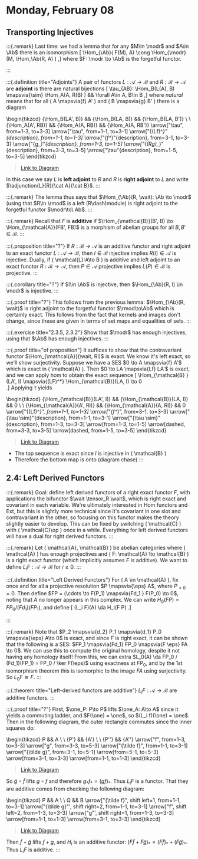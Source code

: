 # Monday, February 08

## Transporting Injectives

:::{.remark}
Last time: we had a lemma that for any $M\in \modr$ and $A\in \Ab$ there is an isomorphism
\[
\Hom_{\Ab}( F(M), A) \cong \Hom_{\modr}(M, \Hom_\Ab(R, A) )
,\]
where $F: \modr \to \Ab$ is the forgetful functor.

:::

:::{.definition title="Adjoints"}
A pair of functors $L: \mathcal{A} \to \mathcal{B}$ and $R: \mathcal{B} \to \mathcal{A}$ are **adjoint** is there are natural bijections
\[
\tau_{AB}: \Hom_B(L(A), B) \mapsvia{\sim} \Hom_A(A, R(B) ) && \forall A\in A, B\in B
,\]
where *natural* means that for all \( A \mapsvia{f} A' \) and \( B \mapsvia{g} B' \) there is a diagram

\begin{tikzcd}
	{\Hom_B(LA', B)} && {\Hom_B(LA, B)} && {\Hom_B(LA, B')} \\
	\\
	{\Hom_A(A', RB)} && {\Hom_A(A, RB)} && {\Hom_A(A, RB')}
	\arrow["\tau", from=1-3, to=3-3]
	\arrow["\tau", from=1-1, to=3-1]
	\arrow["{(Lf)^*}"{description}, from=1-1, to=1-3]
	\arrow["{f^*}"{description}, from=3-1, to=3-3]
	\arrow["{g_*}"{description}, from=1-3, to=1-5]
	\arrow["{(Rg)_*}"{description}, from=3-3, to=3-5]
	\arrow["\tau"{description}, from=1-5, to=3-5]
\end{tikzcd}

> [Link to Diagram](https://q.uiver.app/?q=WzAsNixbMCwwLCJcXEhvbV9CKExBJywgQikiXSxbMCwyLCJcXEhvbV9BKEEnLCBSQikiXSxbMiwwLCJcXEhvbV9CKExBLCBCKSJdLFsyLDIsIlxcSG9tX0EoQSwgUkIpIl0sWzQsMCwiXFxIb21fQihMQSwgQicpIl0sWzQsMiwiXFxIb21fQShBLCBSQicpIl0sWzIsMywiXFx0YXUiXSxbMCwxLCJcXHRhdSJdLFswLDIsIihMZileKiIsMV0sWzEsMywiZl4qIiwxXSxbMiw0LCJnXyoiLDFdLFszLDUsIihSZylfKiIsMV0sWzQsNSwiXFx0YXUiLDFdXQ==)

In this case we say $L$ is **left adjoint** to $R$ and $R$ is **right adjoint** to $L$ and write $\adjunction{L}{R}{\cat A}{\cat B}$.
:::

:::{.remark}
The lemma thus says that $\Hom_{\Ab}(R, \wait): \Ab \to \modr$ (using that $R\in \rmod$ is a left \(R\dash\)module) is right adjoint to the forgetful functor $\modr\to\ Ab$.
:::

:::{.remark}
Recall that $F$ is **additive** if $\Hom_{\mathcal{B}}(B', B) \to \Hom_{\mathcal{A}}(FB', FB)$ is a morphism of abelian groups for all $B, B' \in \mathcal{B}$.
:::

:::{.proposition title="?"}
If $R: \mathcal{B} \to \mathcal{A}$ is an additive functor and right adjoint to an exact functor $L: \mathcal{A} \to \mathcal{B}$, then $I\in \mathcal{B}$ injective implies $R(I)\in \mathcal{A}$ is injective.
Dually, if \( \mathcal{L}:A\to B  \) is additive and left adjoint to an exact functor $R: \mathcal{B} \to \mathcal{A}$, then $P\in \mathcal{A}$ projective implies $L(P) \in \mathcal{B}$ is projective.
:::

:::{.corollary title="?"}
If $I\in \Ab$ is injective, then $\Hom_{\Ab}(R, I) \in \modr$ is injective.
:::

:::{.proof title="?"}
This follows from the previous lemma: $\Hom_{\Ab}(R, \wait)$ is right adjoint to the forgetful functor $\rmod\to\Ab$ which is certainly exact.
This follows from the fact that kernels and images don't change, since these are given in terms of set maps and equalities of sets.
:::

:::{.exercise title="2.3.5, 2.3.2"}
Show that $\modr$ has enough injectives, using that $\Ab$ has enough injectives.
:::

:::{.proof title="of proposition"}
It suffices to show that the contravariant functor $\Hom_{\mathcal{A}}(\wait, RI)$ is exact.
We know it's left exact, so we'll show surjectivity.
Suppose we have a SES $0 \to A \mapsvia{f} A'$ which is exact in \( \mathcal{A} \).
Then $0 \to LA \mapsvia{Lf} LA'$ is exact, and we can apply hom to obtain the exact sequence
\[
\Hom_{\mathcal{B} }(LA', I) \mapsvia{(LF)^*} \Hom_{\mathcal{B}}(LA, I) \to 0  
.\]
Applying $\tau$ yields


\begin{tikzcd}
	{\Hom_{\mathcal{B}}(LA', I)} && {\Hom_{\mathcal{B}}(LA, I)} && 0 \\
	\\
	{\Hom_{\mathcal{A}}(A', RI)} && {\Hom_{\mathcal{A}}(A, RI)} && 0
	\arrow["{(Lf)^*}", from=1-1, to=1-3]
	\arrow["{f^*}", from=3-1, to=3-3]
	\arrow["{\tau \sim}"{description}, from=1-1, to=3-1]
	\arrow["{\tau \sim}"{description}, from=1-3, to=3-3]
	\arrow[from=1-3, to=1-5]
	\arrow[dashed, from=3-3, to=3-5]
	\arrow[dashed, from=1-5, to=3-5]
\end{tikzcd}

> [Link to Diagram](https://q.uiver.app/?q=WzAsNixbMCwwLCJcXEhvbV97XFxtYXRoY2Fse0J9fShMQScsIEkpIl0sWzIsMCwiXFxIb21fe1xcbWF0aGNhbHtCfX0oTEEsIEkpIl0sWzQsMCwiMCJdLFswLDIsIlxcSG9tX3tcXG1hdGhjYWx7QX19KEEnLCBSSSkiXSxbMiwyLCJcXEhvbV97XFxtYXRoY2Fse0F9fShBLCBSSSkiXSxbNCwyLCIwIl0sWzAsMSwiKExmKV4qIl0sWzMsNCwiZl4qIl0sWzAsMywiXFx0YXUgXFxzaW0iLDFdLFsxLDQsIlxcdGF1IFxcc2ltIiwxXSxbMSwyXSxbNCw1LCIiLDEseyJzdHlsZSI6eyJib2R5Ijp7Im5hbWUiOiJkYXNoZWQifX19XSxbMiw1LCIiLDEseyJzdHlsZSI6eyJib2R5Ijp7Im5hbWUiOiJkYXNoZWQifX19XV0=)

- The top sequence is exact since $I$ is injective in \( \mathcal{B}  \) 
- Therefore the bottom map is onto (diagram chase)
:::

## 2.4: Left Derived Functors

:::{.remark}
Goal: define left derived functors of a right exact functor $F$, with applications the bifunctor $\wait \tensor_R \wait$, which is right exact and covariant in each variable.
We're ultimately interested in Hom functors and Ext, but this is slightly more technical since it's covariant in one slot and contravariant in the other, so focusing on this functor makes the theory slightly easier to develop.
This can be fixed by switching \( \mathcal{C}  \) with \( \mathcal{C}\op  \) once in a while.
Everything for left derived functors will have a dual for right derived functors.
:::

:::{.remark}
Let \( \mathcal{A}, \mathcal{B}   \) be abelian categories where \( \mathcal{A}  \) has enough projectives and \( F: \mathcal{A} \to \mathcal{B}   \) is a right exact functor (which implicitly assumes $F$ is additive).
We want to define $L_i F: \mathcal{A} \to \mathcal{B}$ for $i\geq 0$. 
:::

:::{.definition title="Left Derived Functors"}
For \( A \in \mathcal{A}  \), fix once and for all a projective resolution $P \mapsvia{\eps} A$, where $P_{<0} = 0$.
Then define $FP = (\cdots \to F(P_1) \mapsvia{Fd_1 } F(P_0) \to 0$, noting that $A$ no longer appears in this complex.
We can write $H_0(FP) = FP_0 / (Fd_1)(FP_1)$, and define
\[
(L_i F)(A) \da H_i(F P)
.\]

:::

:::{.remark}
Note that $P_2 \mapsvia{d_2} P_1 \mapsvia{d_1} P_0 \mapsvia{\eps} A\to 0$ is exact, and since $F$ is right exact, it can be shown that the following is a SES: $FP_1 \mapsvia{Fd_1} FP_0 \mapsvia{F \eps} FA \to 0$.
We can use this to compute the original homology, despite it not having any homology itself!
From this, we can extra $L_0(A) \da FP_0 / (Fd_1)(FP_1) = FP_0 / \ker F(\eps)$ using exactness at $FP_0$, and by the 1st isomorphism theorem this is isomorphic to the image $FA$ using surjectivity.
So $L_0 F \cong F$.
:::

:::{.theorem title="Left-derived functors are additive"}
$L_i F: \mathcal{A} \to \mathcal{B}$ are additive functors. 
:::

:::{.proof title="?"}
First, $\one_P: P\to P$ lifts $\one_A: A\to A$ since it yields a commuting ladder, and $F(\one) = \one$, so $(L_i f)(\one) = \one$.
Then in the following diagram, the outer rectangle commutes since the inner squares do:


\begin{tikzcd}
	P && A \\
	\\
	{P'} && {A'} \\
	\\
	{P''} && {A''}
	\arrow["f", from=1-3, to=3-3]
	\arrow["g", from=3-3, to=5-3]
	\arrow["{\tilde f}", from=1-1, to=3-1]
	\arrow["{\tilde g}", from=3-1, to=5-1]
	\arrow[from=5-1, to=5-3]
	\arrow[from=3-1, to=3-3]
	\arrow[from=1-1, to=1-3]
\end{tikzcd}

> [Link to Diagram](https://q.uiver.app/?q=WzAsNixbMiwwLCJBIl0sWzIsMiwiQSciXSxbMiw0LCJBJyciXSxbMCwwLCJQIl0sWzAsMiwiUCciXSxbMCw0LCJQJyciXSxbMCwxLCJmIl0sWzEsMiwiZyJdLFszLDQsIlxcdGlsZGUgZiJdLFs0LDUsIlxcdGlsZGUgZyJdLFs1LDJdLFs0LDFdLFszLDBdXQ==)

So $\tilde g \circ \tilde f$ lifts $g \circ f$ and therefore $g_* f_* = (gf)_*$.
Thus $L_i F$ is a functor.
That they are additive comes from checking the following diagram:


\begin{tikzcd}
	P && A \\
	\\
	Q && B
	\arrow["{\tilde f}", shift left=1, from=1-1, to=3-1]
	\arrow["{\tilde g}"', shift right=2, from=1-1, to=3-1]
	\arrow["f", shift left=2, from=1-3, to=3-3]
	\arrow["g"', shift right=1, from=1-3, to=3-3]
	\arrow[from=1-1, to=1-3]
	\arrow[from=3-1, to=3-3]
\end{tikzcd}

> [Link to Diagram](https://q.uiver.app/?q=WzAsNCxbMCwwLCJQIl0sWzIsMCwiQSJdLFswLDIsIlEiXSxbMiwyLCJCIl0sWzAsMiwiXFx0aWxkZSBmIiwwLHsib2Zmc2V0IjotMX1dLFswLDIsIlxcdGlsZGUgZyIsMix7Im9mZnNldCI6Mn1dLFsxLDMsImYiLDAseyJvZmZzZXQiOi0yfV0sWzEsMywiZyIsMix7Im9mZnNldCI6MX1dLFswLDFdLFsyLDNdXQ==)

Then $\tilde f + \tilde g$ lifts $f+g$, and $H_i$ is an additive functor: $(F \tilde f + F \tilde g)_* = (F\tilde f)_* + (F\tilde g)_*$.
Thus $L_i F$ is additive.
:::











